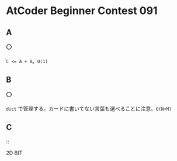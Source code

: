# AtCoder Beginner Contest 091

## A

:o:

`C <= A + B`。`O(1)`

## B

:o:

`dict` で管理する。カードに書いてない言葉も選べることに注意。`O(N+M)`

## C

::

2D BIT

